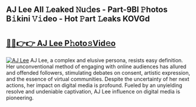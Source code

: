 ## AJ Lee All 𝙻eaked 𝙽u𝚍es - Part-9Bl 𝙿hotos B𝚒kini 𝚅𝚒deo - Hot 𝙿art 𝙻eaks KOVGd

# <h2><a href="http://ld271v.urlbe.top/?page=AJ+Lee">🔗🔗👉👉 AJ Lee P𝚑oto𝚜Vid𝚎o</a></h2>

[![AJ Lee](https://i.imgur.com/eBuTRDB.gif)](http://ld271v.urlbe.top/?page=AJ+Lee)
AJ Lee, a complex and elusive persona, resists easy definition. Her unconventional method of engaging with online audiences has allured and offended followers, stimulating debates on consent, artistic expression, and the essence of virtual communities. Despite the uncertainty of her next actions, her impact on digital media is profound. Fueled by an unyielding resolve and undeniable captivation, AJ Lee influence on digital media is pioneering.
